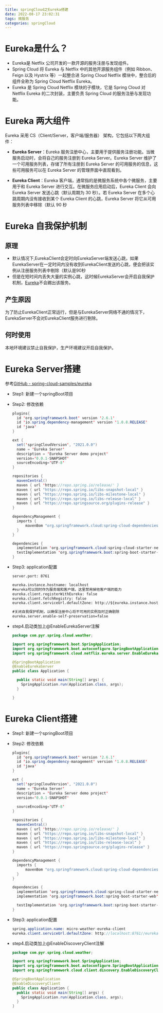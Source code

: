 ```yaml
---
title: springCloud之Eureka搭建
date: 2022-08-17 23:02:31
tags: 微服务
categories: springCloud
---
```


# Eureka是什么？

- Eureka是 Netflix 公司开发的一款开源的服务注册与发现组件。
- Spring Cloud 将 Eureka 与 Netflix 中的其他开源服务组件（例如 Ribbon、Feign 以及 Hystrix 等）一起整合进 Spring Cloud Netflix 模块中，整合后的组件全称为 Spring Cloud Netflix Eureka。
- Eureka 是 Spring Cloud Netflix 模块的子模块，它是 Spring Cloud 对 Netflix Eureka 的二次封装，主要负责 Spring Cloud 的服务注册与发现功能。

# Eureka 两大组件

Eureka 采用 CS（Client/Server，客户端/服务器） 架构，它包括以下两大组件：

- **Eureka Server**：Eureka 服务注册中心，主要用于提供服务注册功能。当微服务启动时，会将自己的服务注册到 Eureka Server。Eureka Server 维护了一个可用服务列表，存储了所有注册到 Eureka Server 的可用服务的信息，这些可用服务可以在 Eureka Server 的管理界面中直观看到。

- **Eureka Client**：Eureka 客户端，通常指的是微服务系统中各个微服务，主要用于和 Eureka Server 进行交互。在微服务应用启动后，Eureka Client 会向 Eureka Server 发送心跳（默认周期为 30 秒）。若 Eureka Server 在多个心跳周期内没有接收到某个 Eureka Client 的心跳，Eureka Server 将它从可用服务列表中移除（默认 90 秒



# Eureka 自我保护机制

## 原理

- 默认情况下,EurekaClient会定时向EurekaServer端发送心跳，如果EurekaServer在一定时间内没有收到EurekaClient发送的心跳，便会把该实例从注册服务列表中剔除（默认是90秒
- 但是在短时间内丢失大量的实例心跳，这时候EurekaServer会开启自我保护机制，[Eureka](https://so.csdn.net/so/search?q=Eureka&spm=1001.2101.3001.7020)不会踢出该服务。

## 产生原因

为了防止EurekaClient正常运行，但是与EurekaServer网络不通的情况下，EurekaServer不会对EurekaClient服务进行剔除。

## 何时使用

本地环境建议禁止自我保护，生产环境建议开启自我保护。



# Eureka Server搭建

参考[GitHub - spring-cloud-samples/eureka](https://github.com/spring-cloud-samples/eureka)

- Step1: 新建一个springBoot项目

- Step2: 修改依赖

  ```java
  plugins{
  	id 'org.springframework.boot' version '2.6.1'
  	id 'io.spring.dependency-management' version '1.0.8.RELEASE'
  	id 'java'
  }
  
  ext {
  	set('springCloudVersion', "2021.0.0")
  	name = 'Eureka Server'
  	description = 'Eureka Server demo project'
  	version='0.0.1-SNAPSHOT'
  	sourceEncoding='UTF-8'
  }
  
  repositories {
  	mavenCentral()
  	maven { url 'https://repo.spring.io/release/' }
  	maven { url "https://repo.spring.io/libs-snapshot-local" }
  	maven { url "https://repo.spring.io/libs-milestone-local" }
  	maven { url "https://repo.spring.io/libs-release-local" }
  	maven { url "https://repo.springsource.org/plugins-release" }
  }
  
  dependencyManagement {
  	imports {
  		mavenBom "org.springframework.cloud:spring-cloud-dependencies:${springCloudVersion}"
  	}
  }
  
  dependencies {
  	implementation 'org.springframework.cloud:spring-cloud-starter-netflix-eureka-server'
  	testImplementation 'org.springframework.boot:spring-boot-starter-test'
  }
  ```

- Step3: application配置

  ```xml
  server.port: 8761
  
  eureka.instance.hostname: localhost
  #eureka可以同时作为服务端和客户端，这里禁用掉他客户端的能力
  eureka.client.registerWithEureka: false
  eureka.client.fetchRegistry: false
  eureka.client.serviceUrl.defaultZone: http://${eureka.instance.hostname}:${server.port}/eureka/
  
  #关闭自我保护机制，以确保注册中心将不可用的实例及时正确剔除
  eureka.server.enable-self-preservation=false
  ```

- step4.启动类加上@EnableEurekaServer注解

  ```java
  package com.pyr.spring.cloud.weather;
  
  import org.springframework.boot.SpringApplication;
  import org.springframework.boot.autoconfigure.SpringBootApplication;
  import org.springframework.cloud.netflix.eureka.server.EnableEurekaServer;
  
  @SpringBootApplication
  @EnableEurekaServer
  public class Application {
  
    public static void main(String[] args) {
      SpringApplication.run(Application.class, args);
    }
  
  }
  
  ```

  

# Eureka Client搭建

- Step1: 新建一个springBoot项目

- Step2: 修改依赖

  ```java
  plugins{
  	id 'org.springframework.boot' version '2.6.1'
  	id 'io.spring.dependency-management' version '1.0.8.RELEASE'
  	id 'java'
  }
  
  ext {
  	set('springCloudVersion', "2021.0.0")
  	name = 'Eureka Server'
  	description = 'Eureka Server demo project'
  	version='0.0.1-SNAPSHOT'
      
  	sourceEncoding='UTF-8'
  }
  
  repositories {
  	mavenCentral()
  	maven { url 'https://repo.spring.io/release/' }
  	maven { url "https://repo.spring.io/libs-snapshot-local" }
  	maven { url "https://repo.spring.io/libs-milestone-local" }
  	maven { url "https://repo.spring.io/libs-release-local" }
  	maven { url "https://repo.springsource.org/plugins-release" }
  }
  
  dependencyManagement {
  	imports {
  		mavenBom "org.springframework.cloud:spring-cloud-dependencies:${springCloudVersion}"
  	}
  }
  
  dependencies {
  	implementation 'org.springframework.cloud:spring-cloud-starter-netflix-eureka-client'
  	implementation 'org.springframework.boot:spring-boot-starter-web'
  
  	testImplementation 'org.springframework.boot:spring-boot-starter-test'
  }
  ```

- Step3: application配置

  ```java
  spring.application.name: micro-weather-eureka-client
  eureka.client.serviceUrl.defaultZone: http://localhost:8761//eureka/
  ```

- step4.启动类加上@EnableDiscoveryClient注解

  ```java
  package com.pyr.spring.cloud.weather;
  
  import org.springframework.boot.SpringApplication;
  import org.springframework.boot.autoconfigure.SpringBootApplication;
  import org.springframework.cloud.client.discovery.EnableDiscoveryClient;
  
  @SpringBootApplication
  @EnableDiscoveryClient
  public class Application {
    public static void main(String[] args) {
      SpringApplication.run(Application.class, args);
    }
  }
  ```

  

